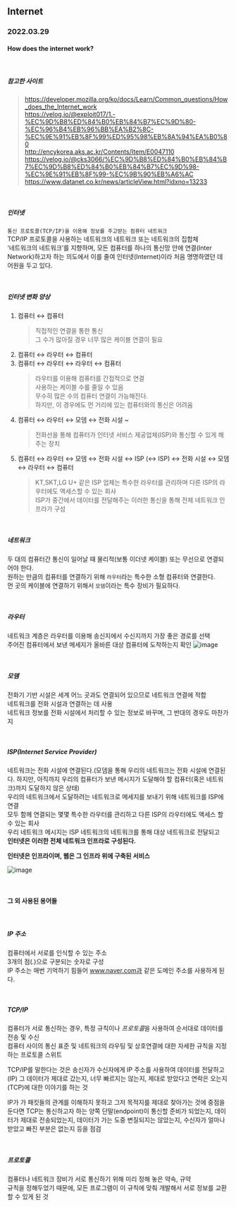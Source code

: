 ## Internet

### 2022.03.29

#### How does the internet work?

<br>

##### 참고한 사이트

> https://developer.mozilla.org/ko/docs/Learn/Common_questions/How_does_the_Internet_work <br>https://velog.io/@exploit017/1.-%EC%9D%B8%ED%84%B0%EB%84%B7%EC%9D%80-%EC%96%B4%EB%96%BB%EA%B2%8C-%EC%9E%91%EB%8F%99%ED%95%98%EB%8A%94%EA%B0%80 <br>http://encykorea.aks.ac.kr/Contents/Item/E0047110<br>https://velog.io/@cks3066/%EC%9D%B8%ED%84%B0%EB%84%B7%EC%9D%B8%ED%84%B0%EB%84%B7%EC%9D%98-%EC%9E%91%EB%8F%99-%EC%9B%90%EB%A6%AC<br> https://www.datanet.co.kr/news/articleView.html?idxno=13233<br>

<br>

##### 인터넷

`통신 프로토콜(TCP/IP)을 이용해 정보를 주고받는 컴퓨터 네트워크`<br>
TCP/IP 프로토콜을 사용하는 네트워크의 네트워크 또는 네트워크의 집합체<br>
‘네트워크의 네트워크’를 지향하며, 모든 컴퓨터를 하나의 통신망 안에 연결(Inter Network)하고자 하는 의도에서 이를 줄여 인터넷(Internet)이라 처음 명명하였던 데 어원을 두고 있다.<br>

<br>

##### 인터넷 변화 양상

1. 컴퓨터 ↔ 컴퓨터<br>
   > 직접적인 연결을 통한 통신<br>
   > 그 수가 많아질 경우 너무 많은 케이블 연결이 필요
2. 컴퓨터 ↔ 라우터 ↔ 컴퓨터<br>
3. 컴퓨터 ↔ 라우터 ↔ 라우터 ↔ 컴퓨터<br>
   > 라우터를 이용해 컴퓨터를 간접적으로 연결<br>
   > 사용하는 케이블 수를 줄일 수 있음<br>
   > 무수히 많은 수의 컴퓨터 연결이 가능해진다.<br>
   > 하지만, 이 경우에도 먼 거리에 있는 컴퓨터와의 통신은 어려움
4. 컴퓨터 ↔ 라우터 ↔ 모뎀 ↔ 전화 시설 ~<br>
   > 전화선을 통해 컴퓨터가 인터넷 서비스 제공업체(ISP)와 통신할 수 있게 해주는 장치
5. 컴퓨터 ↔ 라우터 ↔ 모뎀 ↔ 전화 시설 ↔ ISP (↔ ISP) ↔ 전화 시설 ↔ 모뎀 ↔ 라우터 ↔ 컴퓨터<br>
   > KT,SKT,LG U+ 같은 ISP 업체는 특수한 라우터를 관리하며 다른 ISP의 라우터에도 액세스할 수 있는 회사<br>
   > ISP가 중간에서 데이터를 전달해주는 이러한 통신을 통해 전체 네트워크 인프라가 구성

<br>

##### 네트워크

두 대의 컴퓨터간 통신이 일어날 때 물리적(보통 이더넷 케이블) 또는 무선으로 연결되어야 한다.<br>
원하는 만큼의 컴퓨터를 연결하기 위해 `라우터`라는 특수한 소형 컴퓨터와 연결한다.<br>
먼 곳의 케이블에 연결하기 위해서 `모뎀`이라는 특수 장비가 필요하다.<br>

<br>

##### 라우터

네트워크 계층은 라우터를 이용해 송신지에서 수신지까지 가장 좋은 경로를 선택<br>
주어진 컴퓨터에서 보낸 메세지가 올바른 대상 컴퓨터에 도착하는지 확인
![image](https://user-images.githubusercontent.com/77482972/160395406-16fda13c-fd8a-40a4-89e5-794f0781019c.png)<br>

<br>

##### 모뎀

전화기 기반 시설은 세계 어느 곳과도 연결되어 있으므로 네트워크 연결에 적합<br>
네트워크를 전화 시설과 연결하는 데 사용<br>
네트워크 정보를 전화 시설에서 처리할 수 있는 정보로 바꾸며, 그 반대의 경우도 마찬가지<br>

<br>

##### ISP(Internet Service Provider)

네트워크는 전화 시설에 연결된다.(모뎀을 통해 우리의 네트워크는 전화 시설에 연결된다. 하지만, 아직까지 우리의 컴퓨터가 보낸 메시지가 도달해야 할 컴퓨터(혹은 네트워크)까지 도달하지 않은 상태)<br>
우리의 네트워크에서 도달하려는 네트워크로 메세지를 보내기 위해 네트워크를 ISP에 연결<br>
모두 함께 연결되는 몇몇 특수한 라우터를 관리하고 다른 ISP의 라우터에도 액세스 할 수 있는 회사<br>
우리 네트워크 메시지는 ISP 네트워크의 네트워크를 통해 대상 네트워크로 전달되고<br>
**인터넷은 이러한 전체 네트워크 인프라로 구성된다.**

**인터넷은 인프라이며, 웹은 그 인프라 위에 구축된 서비스**

![image](https://user-images.githubusercontent.com/77482972/160395699-f6976fb8-e2fb-4da6-b3a7-6b48f822b370.png)

<br>

#### 그 외 사용된 용어들

<br>

##### IP 주소

컴퓨터에서 서로를 인식할 수 있는 주소<br>
3개의 점(.)으로 구분되는 숫자로 구성<br>
IP 주소는 매번 기억하기 힘들어 www.naver.com과 같은 도메인 주소를 사용하게 된다.

<br>

##### TCP/IP

컴퓨터가 서로 통신하는 경우, 특정 규칙이나 *프로토콜*을 사용하여 순서대로 데이터를 전송 및 수신<br>컴퓨터 사이의 통신 표준 및 네트워크의 라우팅 및 상호연결에 대한 자세한 규칙을 지정하는 프로토콜 스위트<br>

TCP/IP를 말한다는 것은 송신자가 수신자에게 IP 주소를 사용하여 데이터를 전달하고(IP) 그 데이터가 제대로 갔는지, 너무 빠르지는 않는지, 제대로 받았다고 연락은 오는지(TCP)에 대한 이야기를 하는 것<br>

IP가 가 패킷들의 관계를 이해하지 못하고 그저 목적지를 제대로 찾아가는 것에 중점을 둔다면 TCP는 통신하고자 하는 양쪽 단말(endpoint)이 통신할 준비가 되었는지, 데이터가 제대로 전송되었는지, 데이터가 가는 도중 변질되지는 않았는지, 수신자가 얼마나 받았고 빠진 부분은 없는지 등을 점검

<br>

##### 프로토콜

컴퓨터나 네트워크 장비가 서로 통신하기 위해 미리 정해 놓은 약속, 규약<br>
규칙을 정해두었기 때문에, 모든 프로그램이 이 규칙에 맞춰 개발해서 서로 정보를 교환할 수 있게 된 것
